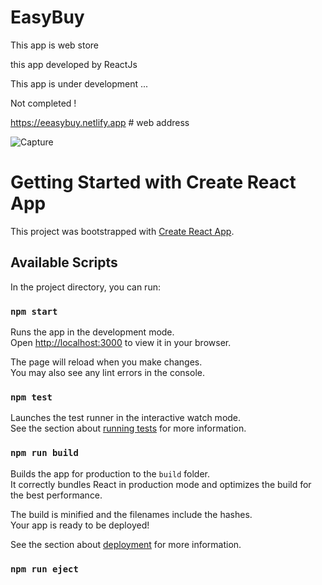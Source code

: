 # EasyBuy
 This app is web store
 
 
this app developed by ReactJs

This app is under development ...

Not completed !

https://eeasybuy.netlify.app   # web address

![Capture](https://user-images.githubusercontent.com/54766308/184261825-6b9a8b7b-98d4-46c6-b273-bd20f495608a.JPG)

# Getting Started with Create React App

This project was bootstrapped with [Create React App](https://github.com/facebook/create-react-app).

## Available Scripts

In the project directory, you can run:

### `npm start`

Runs the app in the development mode.\
Open [http://localhost:3000](http://localhost:3000) to view it in your browser.

The page will reload when you make changes.\
You may also see any lint errors in the console.

### `npm test`

Launches the test runner in the interactive watch mode.\
See the section about [running tests](https://facebook.github.io/create-react-app/docs/running-tests) for more information.

### `npm run build`

Builds the app for production to the `build` folder.\
It correctly bundles React in production mode and optimizes the build for the best performance.

The build is minified and the filenames include the hashes.\
Your app is ready to be deployed!


See the section about [deployment](https://facebook.github.io/create-react-app/docs/deployment) for more information.

### `npm run eject`
